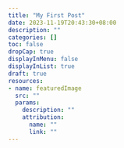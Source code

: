 ```yaml
---
title: "My First Post"
date: 2023-11-19T20:43:30+08:00
description: ""
categories: []
toc: false
dropCap: true
displayInMenu: false
displayInList: true
draft: true
resources:
- name: featuredImage
  src: ""
  params:
    description: ""
    attribution:
      name: ""
      link: ""
---
```

